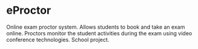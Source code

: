 eProctor
========

Online exam proctor system. Allows students to book and take an exam online. Proctors monitor the student activities during the exam using video conference technologies. School project.
